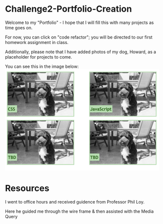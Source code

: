 # Challenge2-Portfolio-Creation
Welcome to my "Portfolio" - I hope that I will fill this with many projects as time goes on. 

For now, you can click on "code refactor"; you will be directed to our first homework assignment in class. 

Additionally, please note that I have added photos of my dog, Howard, as a placeholder for projects to come.

You can see this in the image below:
![Howard as my Filler Image.](./images/portfolio-screenshot.png)

# Resources
I went to office hours and received guidence from Professor Phil Loy.

Here he guided me through the wire frame & then assisted with the Media Query 
